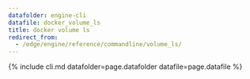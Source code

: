 ```yaml
---
datafolder: engine-cli
datafile: docker_volume_ls
title: docker volume ls
redirect_from:
  - /edge/engine/reference/commandline/volume_ls/
---
```

<!--
This page is automatically generated from Docker's source code. If you want to
suggest a change to the text that appears here, open a ticket or pull request
in the source repository on GitHub:

https://github.com/docker/cli
-->

{% include cli.md datafolder=page.datafolder datafile=page.datafile %}
